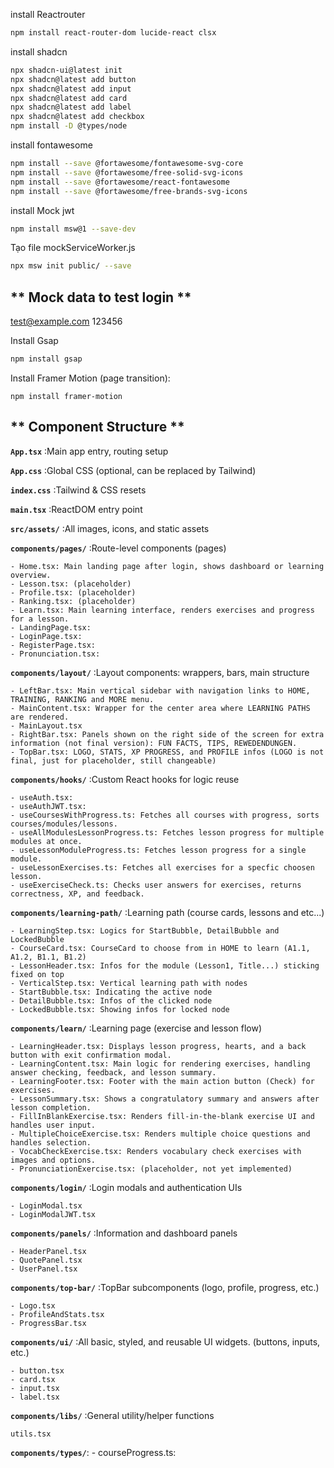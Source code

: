 install Reactrouter
```bash
npm install react-router-dom lucide-react clsx
```

install shadcn
```bash 
npx shadcn-ui@latest init
npx shadcn@latest add button                         
npx shadcn@latest add input
npx shadcn@latest add card
npx shadcn@latest add label
npx shadcn@latest add checkbox
npm install -D @types/node
```

install fontawesome 
```bash 
npm install --save @fortawesome/fontawesome-svg-core 
npm install --save @fortawesome/free-solid-svg-icons
npm install --save @fortawesome/react-fontawesome
npm install --save @fortawesome/free-brands-svg-icons
```
install Mock jwt 
```bash 
npm install msw@1 --save-dev
```
Tạo file mockServiceWorker.js
```bash 
npx msw init public/ --save
```
## ** Mock data to test login **
test@example.com
123456

Install Gsap
```bash 
npm install gsap
```

Install Framer Motion (page transition):
```
npm install framer-motion

```


## ** Component Structure **

**`App.tsx`** :Main app entry, routing setup

**`App.css`**  :Global CSS (optional, can be replaced by Tailwind)

**`index.css`** :Tailwind & CSS resets

**`main.tsx`** :ReactDOM entry point

**`src/assets/`** :All images, icons, and static assets

**`components/pages/`** :Route-level components (pages)

    - Home.tsx: Main landing page after login, shows dashboard or learning overview.
    - Lesson.tsx: (placeholder)
    - Profile.tsx: (placeholder)
    - Ranking.tsx: (placeholder)
    - Learn.tsx: Main learning interface, renders exercises and progress for a lesson.
    - LandingPage.tsx: 
    - LoginPage.tsx: 
    - RegisterPage.tsx: 
    - Pronunciation.tsx: 

**`components/layout/`** :Layout components: wrappers, bars, main structure

    - LeftBar.tsx: Main vertical sidebar with navigation links to HOME, TRAINING, RANKING and MORE menu.
    - MainContent.tsx: Wrapper for the center area where LEARNING PATHS are rendered.
    - MainLayout.tsx
    - RightBar.tsx: Panels shown on the right side of the screen for extra information (not final version): FUN FACTS, TIPS, REWEDENDUNGEN.
    - TopBar.tsx: LOGO, STATS, XP PROGRESS, and PROFILE infos (LOGO is not final, just for placeholder, still changeable)

**`components/hooks/`** :Custom React hooks for logic reuse

    - useAuth.tsx:
    - useAuthJWT.tsx:
    - useCoursesWithProgress.ts: Fetches all courses with progress, sorts courses/modules/lessons.
    - useAllModulesLessonProgress.ts: Fetches lesson progress for multiple modules at once.
    - useLessonModuleProgress.ts: Fetches lesson progress for a single module.
    - useLessonExercises.ts: Fetches all exercises for a specfic choosen lesson.
    - useExerciseCheck.ts: Checks user answers for exercises, returns correctness, XP, and feedback.

**`components/learning-path/`** :Learning path (course cards, lessons and etc...)

    - LearningStep.tsx: Logics for StartBubble, DetailBubble and LockedBubble
    - CourseCard.tsx: CourseCard to choose from in HOME to learn (A1.1, A1.2, B1.1, B1.2)
    - LessonHeader.tsx: Infos for the module (Lesson1, Title...) sticking fixed on top
    - VerticalStep.tsx: Vertical learning path with nodes 
    - StartBubble.tsx: Indicating the active node
    - DetailBubble.tsx: Infos of the clicked node
    - LockedBubble.tsx: Showing infos for locked node

**`components/learn/`** :Learning page (exercise and lesson flow)

    - LearningHeader.tsx: Displays lesson progress, hearts, and a back button with exit confirmation modal.
    - LearningContent.tsx: Main logic for rendering exercises, handling answer checking, feedback, and lesson summary.
    - LearningFooter.tsx: Footer with the main action button (Check) for exercises.
    - LessonSummary.tsx: Shows a congratulatory summary and answers after lesson completion.
    - FillInBlankExercise.tsx: Renders fill-in-the-blank exercise UI and handles user input.
    - MultipleChoiceExercise.tsx: Renders multiple choice questions and handles selection.
    - VocabCheckExercise.tsx: Renders vocabulary check exercises with images and options.
    - PronunciationExercise.tsx: (placeholder, not yet implemented)

**`components/login/`** :Login modals and authentication UIs

    - LoginModal.tsx
    - LoginModalJWT.tsx

**`components/panels/`** :Information and dashboard panels

    - HeaderPanel.tsx
    - QuotePanel.tsx
    - UserPanel.tsx

**`components/top-bar/`** :TopBar subcomponents (logo, profile, progress, etc.)

    - Logo.tsx
    - ProfileAndStats.tsx
    - ProgressBar.tsx

**`components/ui/`** :All basic, styled, and reusable UI widgets. (buttons, inputs, etc.)

    - button.tsx
    - card.tsx
    - input.tsx
    - label.tsx

**`components/libs/`** :General utility/helper functions

    utils.tsx

**`components/types/`**: 
    - courseProgress.ts: 

